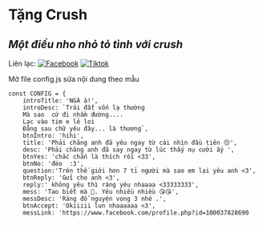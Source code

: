 # Tặng Crush
## _Một điều nho nhỏ tỏ tình với crush_

Liên lạc: 
[![Facebook](https://i.imgur.com/GRqy96ts.jpg)](https://www.facebook.com/nam.nodemy)
[![Tiktok](https://i.imgur.com/Nbfl1E7t.jpg)](https://www.tiktok.com/@manindev)

Mở file config.js sửa nội dung theo mẫu
```
const CONFIG = {
    introTitle: 'NGÀ à!',
    introDesc: `Trái đất vốn lạ thường
    Mà sao  cứ đi nhầm đường....
    Lạc vào tim e lẻ loi
    Đằng sau chữ yêu đây... là thương`,
    btnIntro: 'hihi',
    title: 'Phải chăng anh đã yêu ngay từ cái nhìn đầu tiên 😙',
    desc: 'Phải chăng anh đã say ngay từ lúc thấy nụ cười ấy ',
    btnYes: 'chắc chắn là thích rồi <33',
    btnNo: 'đéo  :3',
    question:'Trên thế giới hơn 7 tỉ người mà sao em lại yêu anh <3',
    btnReply: 'Gửi cho anh <3',
    reply:' không yêu thì ráng yêu nhaaaa <33333333',
    mess: 'Tao biết mà 🥰. Yêu nhiều nhiều 😘😘',
    messDesc: 'Ráng đỗ nguyện vọng 3 nhé .',
    btnAccept: 'Okiiiii lun nhaaaaaa <3',
    messLink: 'https://www.facebook.com/profile.php?id=100037828690

